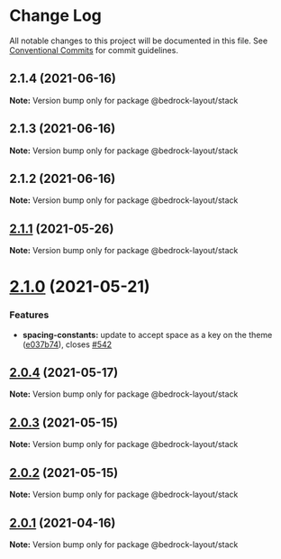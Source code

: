 # Change Log

All notable changes to this project will be documented in this file.
See [Conventional Commits](https://conventionalcommits.org) for commit guidelines.

## 2.1.4 (2021-06-16)

**Note:** Version bump only for package @bedrock-layout/stack





## 2.1.3 (2021-06-16)

**Note:** Version bump only for package @bedrock-layout/stack





## 2.1.2 (2021-06-16)

**Note:** Version bump only for package @bedrock-layout/stack





## [2.1.1](https://github.com/Bedrock-Layouts/Bedrock/compare/@bedrock-layout/stack@2.1.0...@bedrock-layout/stack@2.1.1) (2021-05-26)

**Note:** Version bump only for package @bedrock-layout/stack





# [2.1.0](https://github.com/Bedrock-Layouts/Bedrock/compare/@bedrock-layout/stack@2.0.4...@bedrock-layout/stack@2.1.0) (2021-05-21)


### Features

* **spacing-constants:** update to accept space as a key on the theme ([e037b74](https://github.com/Bedrock-Layouts/Bedrock/commit/e037b74166da8ad0fa02f69e1d6bbe45824b1163)), closes [#542](https://github.com/Bedrock-Layouts/Bedrock/issues/542)





## [2.0.4](https://github.com/Bedrock-Layouts/Bedrock/compare/@bedrock-layout/stack@2.0.3...@bedrock-layout/stack@2.0.4) (2021-05-17)

**Note:** Version bump only for package @bedrock-layout/stack





## [2.0.3](https://github.com/Bedrock-Layouts/Bedrock/compare/@bedrock-layout/stack@2.0.2...@bedrock-layout/stack@2.0.3) (2021-05-15)

**Note:** Version bump only for package @bedrock-layout/stack





## [2.0.2](https://github.com/Bedrock-Layouts/Bedrock/compare/@bedrock-layout/stack@2.0.1...@bedrock-layout/stack@2.0.2) (2021-05-15)

**Note:** Version bump only for package @bedrock-layout/stack





## [2.0.1](https://github.com/Bedrock-Layouts/Bedrock/compare/@bedrock-layout/stack@2.0.0...@bedrock-layout/stack@2.0.1) (2021-04-16)

**Note:** Version bump only for package @bedrock-layout/stack
